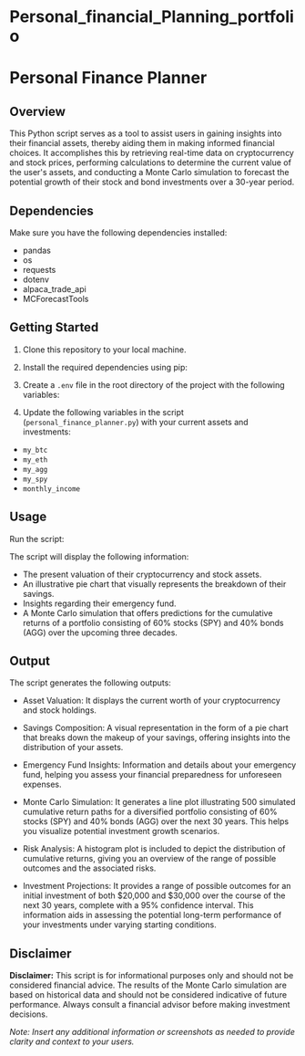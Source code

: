 # Personal_financial_Planning_portfolio

# Personal Finance Planner

## Overview

This Python script serves as a tool to assist users in gaining insights into their financial assets, thereby aiding them in making informed financial choices. It accomplishes this by retrieving real-time data on cryptocurrency and stock prices, performing calculations to determine the current value of the user's assets, and conducting a Monte Carlo simulation to forecast the potential growth of their stock and bond investments over a 30-year period.

## Dependencies

Make sure you have the following dependencies installed:

- pandas
- os
- requests
- dotenv
- alpaca_trade_api
- MCForecastTools

## Getting Started

1. Clone this repository to your local machine.

2. Install the required dependencies using pip:


3. Create a `.env` file in the root directory of the project with the following variables:


4. Update the following variables in the script (`personal_finance_planner.py`) with your current assets and investments:

- `my_btc`
- `my_eth`
- `my_agg`
- `my_spy`
- `monthly_income`

## Usage

Run the script:


The script will display the following information:

- The present valuation of their cryptocurrency and stock assets.
- An illustrative pie chart that visually represents the breakdown of their savings.
- Insights regarding their emergency fund.
- A Monte Carlo simulation that offers predictions for the cumulative returns of a portfolio consisting of 60% stocks (SPY) and 40% bonds (AGG) over the upcoming three decades.

## Output

The script generates the following outputs:

- Asset Valuation: It displays the current worth of your cryptocurrency and stock holdings.

- Savings Composition: A visual representation in the form of a pie chart that breaks down the makeup of your savings, offering insights into the distribution of your assets.

- Emergency Fund Insights: Information and details about your emergency fund, helping you assess your financial preparedness for unforeseen expenses.

- Monte Carlo Simulation: It generates a line plot illustrating 500 simulated cumulative return paths for a diversified portfolio consisting of 60% stocks (SPY) and 40% bonds (AGG) over the next 30 years. This helps you visualize potential investment growth scenarios.

- Risk Analysis: A histogram plot is included to depict the distribution of cumulative returns, giving you an overview of the range of possible outcomes and the associated risks.

- Investment Projections: It provides a range of possible outcomes for an initial investment of both $20,000 and $30,000 over the course of the next 30 years, complete with a 95% confidence interval. This information aids in assessing the potential long-term performance of your investments under varying starting conditions.

## Disclaimer

**Disclaimer:** This script is for informational purposes only and should not be considered financial advice. The results of the Monte Carlo simulation are based on historical data and should not be considered indicative of future performance. Always consult a financial advisor before making investment decisions.

*Note: Insert any additional information or screenshots as needed to provide clarity and context to your users.*


